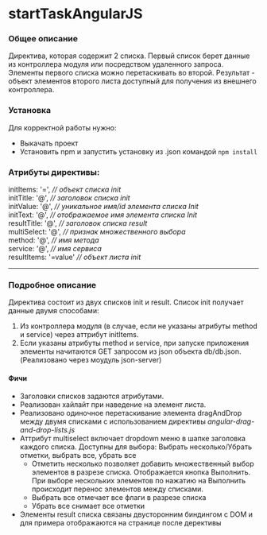 # startTaskAngularJS
<h3>Общее описание</h3>
Директива, которая содержит 2 списка. Первый список берет данные из контроллера модуля или посредством 
удаленного запроса. Элементы первого списка можно перетаскивать во второй. Результат - объект элементов 
второго листа доступный для получения из внешнего контроллера.

<h3>Установка</h3>
Для корректной работы нужно:
<ul>
<li>Выкачать проект</li>
<li>Установить npm и запустить установку из .json командой <code>npm install</code></li>
</ul>

<h3>Атрибуты директивы:</h3>
    initItems: '=',       <em>// объект списка init </em><br>
    initTitle: '@',       <em>// заголовок списка init </em><br>
    initValue: '@',       <em>// уникальное имя/id элемента списка Init </em><br>
    initText: '@',        <em>// отображаемое имя элемента списка Init </em><br>
    resultTitle: '@',     <em>// заголовок списка result </em><br>
    multiSelect: '@',     <em>// признак множественного выбора </em><br>
    method: '@',          <em>// имя метода </em><br>
    service: '@',         <em>// имя сервиса </em><br>
    resultItems: '=value' <em>// объект листа init</em><hr>


<h3>Подробное описание</h3>
Директива состоит из двух списков init и result.
Список init получает данные двумя способами:
<ol><li>Из контроллера модуля (в случае, если не указаны атрибуты method и service) через аттрибут initItems.</li>
<li>Если указаны атрибуты method и service, при запуске приложения элементы начитаются GET запросом из json
объекта db/db.json. (Реализовано через моудуль json-server)</li></ol>
<h4>Фичи</h4>
<ul><li>Заголовки списков задаются атрибутами.</li>
<li>Реализован хайлайт при наведение на элемент листа.</li>
<li>Реализовано одиночное перетаскивание элемента dragAndDrop между двумя списками с использованием директивы 
<em>angular-drag-and-drop-lists.js</em></li>
<li>Аттрибут multiselect включает dropdown меню в шапке заголовка каждого списка. Доступны для выбора: Выбрать несколько/Убрать
отметки, выбрать все, убрать все<ul>
<li>Отметить несколько позволяет добавить множественный выбор элементов в разрезе списка. Отображается кнопка Выполнить. 
При выборе нескольких элементов по нажатию на Выполнить происходит перенос элементов между списками.</li>
<li>Выбрать все отмечает все флаги в разрезе списка</li>
<li>Убрать все снимает все отметки</li>
</ul>
</li>
<li>Элементы result списка связаны двусторонним биндингом с DOM и для примера отображаются на странице после дерективы</li>



